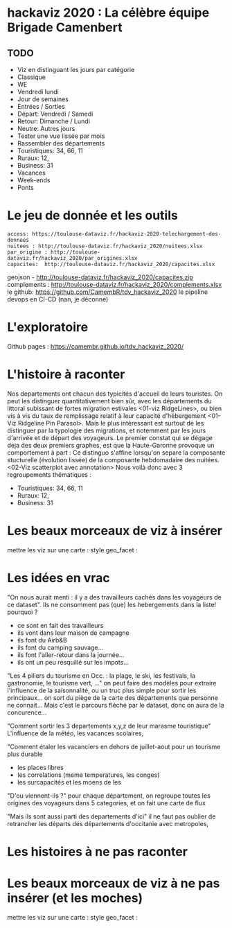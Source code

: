 # hackaviz 2020 : La célèbre équipe Brigade Camenbert

## TODO

- Viz en distinguant les jours par catégorie
- Classique
- WE
- Vendredi lundi
- Jour de semaines
- Entrées / Sorties
- Départ: Vendredi / Samedi
- Retour: Dimanche / Lundi
- Neutre: Autres jours
- Tester une vue lissée par mois
- Rassembler des départements
- Touristiques: 34, 66, 11
- Ruraux: 12, 
- Business: 31 
- Vacances
- Week-ends
- Ponts


# Le jeu de donnée et les outils

    access: https://toulouse-dataviz.fr/hackaviz-2020-telechargement-des-donnees
    nuitees : http://toulouse-dataviz.fr/hackaviz_2020/nuitees.xlsx
    par_origine : http://toulouse-dataviz.fr/hackaviz_2020/par_origines.xlsx
    capacites:  http://toulouse-dataviz.fr/hackaviz_2020/capacites.xlsx
geojson - http://toulouse-dataviz.fr/hackaviz_2020/capacites.zip
    complements : http://toulouse-dataviz.fr/hackaviz_2020/complements.xlsx
    le github:  https://github.com/CamembR/tdv_hackaviz_2020
    le pipeline devops en CI-CD (nan, je déconne)
    
# L'exploratoire

Github pages : https://camembr.github.io/tdv_hackaviz_2020/

# L'histoire à raconter

Nos departements ont chacun des typicités d'accueil de leurs touristes. On peut les distinguer quantitativement bien sûr, avec les départements du littoral subissant de fortes migration estivales <01-viz RidgeLines>, ou bien vis à vis du taux de remplissage relatif à leur capacité d'hébergement <01-Viz Ridgeline Pin Parasol>. Mais le plus intéressant est surtout de les distinguer par la typologie des migrations, et notemment par les jours d'arrivée et de départ des voyageurs. Le premier constat qui se dégage deja des deux premiers graphes, est que la Haute-Garonne provoque un comportement à part : Ce distinguo s'affine lorsqu'on separe la composante stucturelle (évolution lissée) de la composante hebdomadaire des nuitées. <02-Viz scatterplot avec annotation>
Nous voilà donc avec 3 regroupements thématiques : 
- Touristiques: 34, 66, 11
- Ruraux: 12, 
- Business: 31 



# Les beaux morceaux de viz à insérer

mettre les viz sur une carte : style  geo_facet : 

# Les idées en vrac

"On nous aurait menti : il y a des travailleurs cachés dans les voyageurs de ce dataset". Ils ne consomment pas (que) les hebergements dans la liste! pourquoi ?
- ce sont en fait des travailleurs
- ils vont dans leur maison de campagne
- ils font du Airb&B
- ils font du camping sauvage...
- ils font l'aller-retour dans la journée... 
- ils ont un peu resquillé sur les impots...

"Les 4 piliers du tourisme en Occ. : la plage, le ski, les festivals, la gastronomie, le tourisme vert, ..."
on peut faire des modèles pour extraire l'influence de la saisonnalité, ou un truc plus simple pour sortir les principaux...
on sort du piège de la carte des départements que personne ne connait... Mais c'est le parcours fléché par le dataset, donc on aura de la concurence...

"Comment sortir les 3 departements x,y,z de leur marasme touristique"
L'influence de la météo, les vacances scolaires,

"Comment étaler les vacanciers en dehors  de juillet-aout pour un tourisme plus durable
- les places libres
- les correlations (meme temperatures, les conges)
- les surcapacités et les moens de les 

"D'ou viennent-ils ?"
pour chaque département, on regroupe toutes les origines des voyageurs dans 5 categories, et on fait une carte de flux

"Mais ils sont aussi parti des departements d'ici"
il ne faut pas oublier de retrancher les départs des départements d'occitanie avec metropoles, 

# Les histoires à ne pas raconter


# Les beaux morceaux de viz à ne pas insérer (et les moches)

mettre les viz sur une carte : style  geo_facet : 
